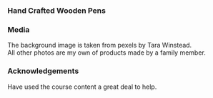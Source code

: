 ### **Hand Crafted Wooden Pens** ###


### **Media** ###

The background image is taken from pexels by Tara Winstead.\
All other photos are my own of products made by a family member.

### **Acknowledgements** ###

Have used the course content a great deal to help.


